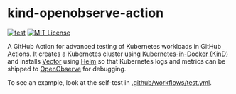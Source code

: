 # kind-openobserve-action

[![test](https://github.com/FNNDSC/kind-openobserve-action/actions/workflows/test.yml/badge.svg)](https://github.com/FNNDSC/kind-openobserve-action/actions/workflows/test.yml)
[![MIT License](https://img.shields.io/github/license/fnndsc/kind-openobserve-action)](./LICENSE)

A GitHub Action for advanced testing of Kubernetes workloads in GitHub Actions.
It creates a Kubernetes cluster using [Kubernetes-in-Docker (KinD)](https://kind.sigs.k8s.io/)
and installs [Vector](https://vector.dev) using [Helm](https://helm.sh/) so that
Kubernetes logs and metrics can be shipped to [OpenObserve](https://openobserve.ai) for debugging.

To see an example, look at the self-test in
[.github/workflows/test.yml](.github/workflows/test.yml).
